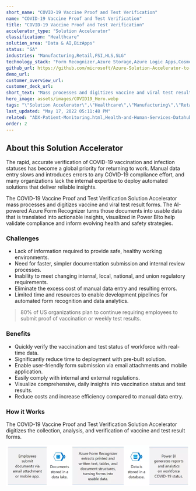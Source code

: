 ```yaml
---
short_name: "COVID-19 Vaccine Proof and Test Verification"
name: "COVID-19 Vaccine Proof and Test Verification"
title: "COVID-19 Vaccine Proof and Test Verification"
accelerator_type: "Solution Accelerator"
classification: "Healthcare"
solution_area: "Data & AI,BizApps"
status: "GA"
industries: "Manufacturing,Retail,FSI,HLS,SLG"
technology_stack: "Form Recognizer,Azure Storage,Azure Logic Apps,Cosmos DB,Synapse Analytics,Power BI"
github_url: https://github.com/microsoft/Azure-Solution-Accelerator-to-automate-COVID-19-Vaccination-Proof-and-Test-Verification-Forms
demo_url: 
customer_overview_url: 
customer_deck_url: 
short_text: "Mass processes and digitizes vaccine and viral test result forms."
hero_image: assets/images/COVID19_Hero.webp
tags: "\"Solution Accelerator\",\"Healthcare\",\"Manufacturing\",\"Retail\",\"FSI\",\"HLS\",\"SLG\",\"Form Recognizer\",\"Azure Storage\",\"Azure Logic Apps\",\"Cosmos DB\",\"Synapse Analytics\",\"Power BI\",\"Data & AI\",\"BizApps\",\"GA\""
last_updated: "May 17, 2022 05:11:48 PM"
related: "ADX-Patient-Monitoring.html,Health-and-Human-Services-Datahub.html,Healthcare-Blockchain.html,Medical-Imaging-with-Azure-Machine-Learning.html,Overdose-Prevention.html,Patient-Risk-Analyzer.html"
order: 2
---
```

## About this Solution Accelerator

The rapid, accurate verification of COVID-19 vaccination and infection statuses has become a global priority for returning to work. Manual data entry slows and introduces errors to any COVID-19 compliance effort, and many organizations lack the internal expertise to deploy automated solutions that deliver reliable insights.

The COVID-19 Vaccine Proof and Test  Verification Solution Accelerator mass processes and digitizes vaccine and viral test result forms. The AI-powered Azure Form Recognizer turns those documents into usable data that is translated into actionable insights, visualized in Power BIto help validate compliance and inform evolving health and safety strategies. 

### Challenges

* Lack of information required to provide safe, healthy working environments.
* Need for faster, simpler documentation submission and internal review processes.
* Inability to meet changing internal, local, national, and union regulatory requirements.
* Eliminate the excess cost of manual data entry and resulting errors.
* Limited time and resources to enable development pipelines for automated form recognition and data analytics.

> 80% of US organizations plan to continue requiring employees to submit proof of vaccination or weekly test results.

### Benefits

* Quickly verify the vaccination and test status of workforce with real-time data.
* Significantly reduce time to deployment with pre-built solution.
* Enable user-friendly form submission via email attachments and mobile application.
* Easily comply with internal and external regulations.
* Visualize comprehensive, daily insights into vaccination status and test results.
* Reduce costs and increase efficiency compared to manual data entry.

### How it Works

The COVID-19 Vaccine Proof and Test Verification Solution Accelerator digitizes the collection, analysis, and verification of vaccine and test result forms.

![COVID-19 Vaccine Proof and Test Verification Flow](../assets/images/COVID_Flow.webp)
